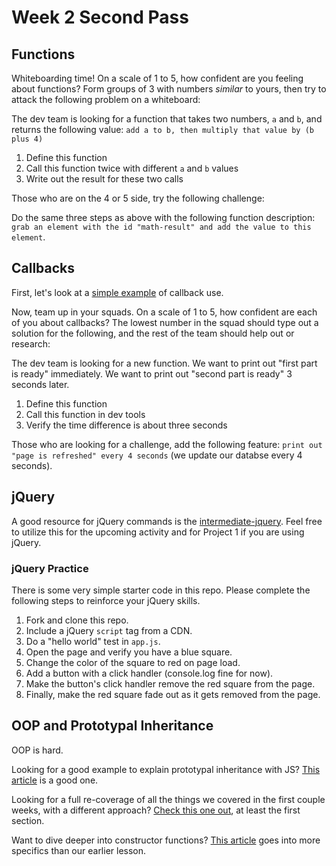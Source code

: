 # Week 2 Second Pass

## Functions

Whiteboarding time!  On a scale of 1 to 5, how confident are you feeling about functions?  Form groups of 3 with numbers *similar* to yours, then try to attack the following problem on a whiteboard:

The dev team is looking for a function that takes two numbers, `a` and `b`, and returns the following value: `add a to b, then multiply that value by (b plus 4)`

1. Define this function
2. Call this function twice with different `a` and `b` values
3. Write out the result for these two calls

Those who are on the 4 or 5 side, try the following challenge:

Do the same three steps as above with the following function description: `grab an element with the id "math-result" and add the value to this element`.

## Callbacks

First, let's look at a [simple example](http://dreamerslab.com/blog/en/javascript-callbacks/) of callback use.

Now, team up in your squads.  On a scale of 1 to 5, how confident are each of you about callbacks?  The lowest number in the squad should type out a solution for the following, and the rest of the team should help out or research:

The dev team is looking for a new function.  We want to print out "first part is ready" immediately.  We want to print out "second part is ready" 3 seconds later.

1. Define this function
2. Call this function in dev tools
3. Verify the time difference is about three seconds

Those who are looking for a challenge, add the following feature: `print out "page is refreshed" every 4 seconds` (we update our databse every 4 seconds).

## jQuery

A good resource for jQuery commands is the [intermediate-jquery](https://github.com/den-materials/intermediate-jquery).  Feel free to utilize this for the upcoming activity and for Project 1 if you are using jQuery.

### jQuery Practice

There is some very simple starter code in this repo.  Please complete the following steps to reinforce your jQuery skills.

1. Fork and clone this repo.
2. Include a jQuery `script` tag from a CDN.
3. Do a "hello world" test in `app.js`.
4. Open the page and verify you have a blue square.
5. Change the color of the square to red on page load.
6. Add a button with a click handler (console.log fine for now).
7. Make the button's click handler remove the red square from the page.
8. Finally, make the red square fade out as it gets removed from the page.

## OOP and Prototypal Inheritance

OOP is hard.

Looking for a good example to explain prototypal inheritance with JS?  [This article](http://stackoverflow.com/questions/29838735/basic-javascript-prototype-and-inheritance-example-for-animals) is a good one.

Looking for a full re-coverage of all the things we covered in the first couple weeks, with a different approach?  [Check this one out](https://developer.mozilla.org/en-US/docs/Learn/JavaScript/Objects), at least the first section.

Want to dive deeper into constructor functions?  [This article](https://css-tricks.com/understanding-javascript-constructors/) goes into more specifics than our earlier lesson.
